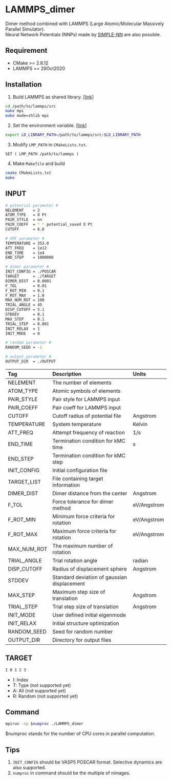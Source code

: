# LAMMPS_dimer
Dimer method combined with LAMMPS (Large Atomic/Molecular Massively Parallel Simulator).  
Neural Network Potentials (NNPs) made by [SIMPLE-NN](https://github.com/MDIL-SNU/SIMPLE-NN_v2) are also possible.  

## Requirement
- CMake >= 2.8.12
- LAMMPS == 29Oct2020

## Installation
1. Build LAMMPS as shared library. [[link](https://docs.lammps.org/Build_basics.html)]
```bash
cd /path/to/lammps/src
make mpi
make mode=shlib mpi
```
2. Set the environment variable. [[link](https://docs.lammps.org/Build_link.html)]
```bash
export LD_LIBRARY_PATH=/path/to/lammps/src:$LD_LIBRARY_PATH
```
3. Modify `LMP_PATH` in `CMakeLists.txt`.
```text
SET ( LMP_PATH /path/to/lammps )
```
4. Make `Makefile` and build
``` bash
cmake CMakeLists.txt
make
```

## INPUT
```bash
# potential parameter #
NELEMENT    = 2
ATOM_TYPE   = O Pt
PAIR_STYLE  = nn
PAIR_COEFF  = * * potential_saved O Pt
CUTOFF      = 6.0

# kMC parameter #
TEMPERATURE = 353.0
ATT_FREQ    = 1e12
END_TIME    = 1e4
END_STEP    = 1000000

# dimer parameter #
INIT_CONFIG = ./POSCAR
TARGET      = ./TARGET
DIMER_DIST  = 0.0001
F_TOL       = 0.01
F_ROT_MIN   = 0.1
F_ROT_MAX   = 1.0
MAX_NUM_ROT = 100
TRIAL_ANGLE = 45
DISP_CUTOFF = 5.1
STDDEV      = 0.1
MAX_STEP    = 0.1
TRIAL_STEP  = 0.001
INIT_RELAX  = 1
INIT_MODE   = 0

# random parameter #
RANDOM_SEED = -1

# output parameter #
OUTPUT_DIR  = ./OUTPUT
```

|Tag|Description|Units|
|:---|:---|:---|
|NELEMENT|The number of elements||
|ATOM_TYPE|Atomic symbols of elements||
|PAIR_STYLE|Pair style for LAMMPS input||
|PAIR_COEFF|Pair coeff for LAMMPS input||
|CUTOFF|Cutoff radius of potential file|Angstrom|
|TEMPERATURE|System temperature|Kelvin|
|ATT_FREQ|Attempt frequency of reaction|1/s|
|END_TIME|Termination condition for kMC time|s|
|END_STEP|Termination condition for kMC step||
|INIT_CONFIG|Initial configuration file||
|TARGET_LIST|File containing target information||
|DIMER_DIST|Dimer distance from the center|Angstrom|
|F_TOL|Force tolerance for dimer method|eV/Angstrom|
|F_ROT_MIN|Minimum force criteria for rotation|eV/Angstrom|
|F_ROT_MAX|Maximum force criteria for rotation|eV/Angstrom|
|MAX_NUM_ROT|The maximum number of rotation||
|TRIAL_ANGLE|Trial rotation angle|radian|
|DISP_CUTOFF|Radius of displacement sphere|Angstrom|
|STDDEV|Standard deviation of gaussian displacement||
|MAX_STEP|Maximum step size of translation|Angstrom|
|TRIAL_STEP|Trial step size of translation|Angstrom|
|INIT_MODE|User defined initial eigenmode||
|INIT_RELAX|Initial structure optimization||
|RANDOM_SEED|Seed for random number||
|OUTPUT_DIR|Directory for output files||

## TARGET
```bash
I 0 1 2 3
```

* I: Index
* T: Type (not supported yet)
* A: All (not supported yet)
* R: Random (not supported yet)

## Command
```bash
mpirun -np $numproc ./LAMMPS_dimer
```
$numproc stands for the number of CPU cores in parallel computation.

## Tips  
1. `INIT_CONFIG` should be VASP5 POSCAR format. Selective dynamics are also supported.
2. `numproc` in command should be the multiple of nimages. 
